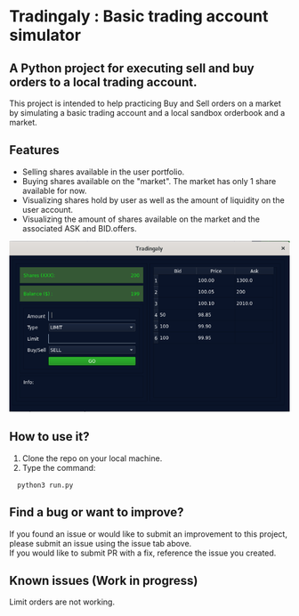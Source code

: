 # Tradingaly : Basic trading account simulator

## A Python project for executing sell and buy orders to a local trading account.

This project is intended to help practicing Buy and Sell orders on a market  
by simulating a basic trading account and a local sandbox orderbook and a market.

## Features

* Selling shares available in the user portfolio.
* Buying shares available on the "market". The market has only 1 share available for now.
* Visualizing shares hold by user as well as the amount of liquidity on the user account.
* Visualizing the amount of shares available on the market and the associated ASK and BID.offers.

![orderbook ui](img/demo.png)

## How to use it?

1. Clone the repo on your local machine.
3. Type the command:  

```shell
  python3 run.py
```

## Find a bug or want to improve?

If you found an issue or would like to submit an improvement to this project,   
please submit an issue using the issue tab above.  
If you would like to submit PR with a fix, reference the issue you created.  

## Known issues (Work in progress)

Limit orders are not working.
